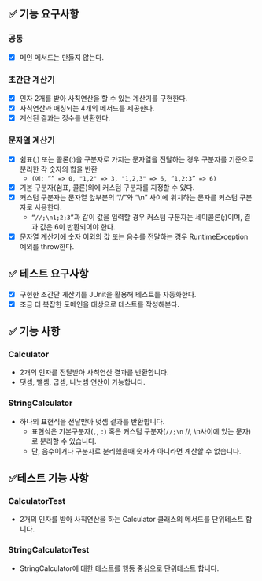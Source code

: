 ## ✅ 기능 요구사항

### 공통
  - [x] 메인 메서드는 만들지 않는다.

### 초간단 계산기
  - [x] 인자 2개를 받아 사칙연산을 할 수 있는 계산기를 구현한다. 
  - [x] 사칙연산과 매칭되는 4개의 메서드를 제공한다.  
  - [x] 계산된 결과는 정수를 반환한다.

### 문자열 계산기
  - [x] 쉼표(,) 또는 콜론(:)을 구분자로 가지는 문자열을 전달하는 경우 구분자를 기준으로 분리한 각 숫자의 합을 반환
    - `(예: “” => 0, "1,2" => 3, "1,2,3" => 6, “1,2:3” => 6)`
  - [x] 기본 구분자(쉼표, 콜론)외에 커스텀 구분자를 지정할 수 있다.
  - [x] 커스텀 구분자는 문자열 앞부분의 “//”와 “\n” 사이에 위치하는 문자를 커스텀 구분자로 사용한다. 
    - `“//;\n1;2;3”`과 같이 값을 입력할 경우 커스텀 구분자는 세미콜론(;)이며, 결과 값은 6이 반환되어야 한다.
  - [x] 문자열 계산기에 숫자 이외의 값 또는 음수를 전달하는 경우 RuntimeException 예외를 throw한다.

## ✅ 테스트 요구사항
- [x] 구현한 초간단 계산기를 JUnit을 활용해 테스트를 자동화한다.
- [x] 조금 더 복잡한 도메인을 대상으로 테스트를 작성해본다.

## ✅ 기능 사항
### Calculator
- 2개의 인자를 전달받아 사칙연산 결과를 반환합니다.
- 덧셈, 뺄셈, 곱셈, 나눗셈 연산이 가능합니다.

### StringCalculator
- 하나의 표현식을 전달받아 덧셈 결과를 반환합니다.
  - 표현식은 기본구분자(`,`, `:`) 혹은 커스텀 구분자(`//;\n` //, \n사이에 있는 문자)로 분리할 수 있습니다.
  - 단, 음수이거나 구분자로 분리했을때 숫자가 아니라면 계산할 수 없습니다.

## ✅테스트 기능 사항
### CalculatorTest
- 2개의 인자를 받아 사칙연산을 하는 Calculator 클래스의 메서드를 단위테스트 합니다.

### StringCalculatorTest
- StringCalculator에 대한 테스트를 행동 중심으로 단위테스트 합니다. 
